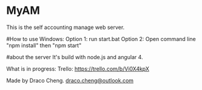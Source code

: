 # MyAM

This is the self accounting manage web server.

#How to use
	Windows:
		Option 1: run start.bat
		Option 2: Open command line "npm install" then "npm start"


#about the server
It's build with node.js and angular 4.

What is in progress:
	Trello: https://trello.com/b/Vi0X4kpX

Made by Draco Cheng.
draco.cheng@outlook.com





